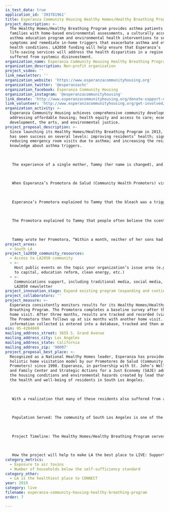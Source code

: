 ```yaml
---
is_test_data: true
application_id: '393781961'
title: Esperanza Community Housing Healthy Homes/Healthy Breathing Program
project_description: >-
  The Healthy Homes/Healthy Breathing Program provides asthma patients and their
  families with home-based environmental assessments, a culturally accessible
  asthma education program and environmental health interventions to self-manage
  symptoms and remediate in-home triggers that exacerbate asthma and other
  health conditions. LA2050 funding will help ensure that Esperanza’s
  life-saving services will address the health disparities in a region that has
  suffered from systemic disinvestment.
organization_name: Esperanza Community Housing Healthy Breathing Program
organization_description: Non-profit organization
project_video: ''
link_newsletter: ''
organization_website: 'https://www.esperanzacommunityhousing.org'
organization_twitter: '@esperanzachc'
organization_facebook: Esperanza Community Housing
organization_instagram: '@esperanzacommunityhousing'
link_donate: 'http://www.esperanzacommunityhousing.org/donate-support-us/'
link_volunteer: 'http://www.esperanzacommunityhousing.org/get-involved/volunteer-positions/'
organization_activity: >-
  Esperanza Community Housing achieves comprehensive community development by
  addressing affordable housing; health equity and access to care; economic
  development, the arts, and environmental justice.
project_proposal_description: >-
  Since launching its Healthy Homes/Healthy Breathing Program in 2013, Esperanza
  has seen success on several levels: improving residents’ health; significantly
  reducing emergency room visits due to asthma; and increasing the residents’
  knowledge about asthma triggers.
   
   
   
   The experience of a single mother, Tammy (her name is changed), and her two sons provides compelling evidence of the impact of Esperanza’s program. Two years ago, a community organization referred Tammy to Esperanza because of her sons’ asthma.
   
   
   
   When Esperanza’s Promotora de Salud (Community Health Promoters) visited Tammy’s home in South Los Angeles, she was struck by the strong scent of bleach. Tammy and her sons lived in an apartment that was infested with roaches and had a serious mold problem. In her effort to provide her sons with a clean environment, she vigorously cleaned the apartment with bleach daily.
   
   
   
   Esperanza’s Promotora explained to Tammy that the bleach was a trigger for asthma and likely exacerbating the severity of her sons’ asthma. The Promotora gave Tammy a cleaning bucket” with containers of oxygen peroxide and baking soda, a spray bottle, cleaning rags, gloves and a mask. Along with a recipe to make a safe cleaning.
   
   
   
   The Promotora explained to Tammy that people often believe the scent of bleach equates to a clean environment. The reality is that the scent of bleach often triggers asthma attacks. Unlike other programs, Healthy Homes/Healthy Breathing program not only educates people, but gives them the actual tools to implement immediate changes in their environment. In Tammy’s case, Esperanza also gave her with a vacuum with a HEPA filter vacuum. The combination eliminating bleach, using safer cleaning products and a vacuum had a dramatic impact on the health of Tammy’s sons. 
   
   
   
   Tammy wrote her Promotora, “Within a month, neither of her sons had a flair up of asthma! Now, more than a year later, my boys are healthy and are actively participating in football!”
project_areas:
  - South LA
project_la2050_community_resources:
  - Access to LA2050 community
  - >-
    Host public events on the topic your organization’s issue area (e.g. access
    to capital, education reform, clean energy, etc.) 
  - >-
    Communications support, including traditional media, social media, and
    LA2050 newsletter
project_innovation_stage: Expand existing program (expanding and continuing ongoing successful projects)
project_collaborators: ''
project_measure: >-
  Esperanza consistently monitors results for its Healthy Homes/Healthy
  Breathing Program. The Promotora completes a baseline survey after the initial
  home visit. After three months, results are tracked and recorded (via phone).
  The Promotora then follows up at six months with another home visit. All
  information collected is entered into a database, tracked and then analyzed.
ein: 95-4204049
mailing_address_street: 3655 S. Grand Avenue
mailing_address_city: Los Angeles
mailing_address_state: California
mailing_address_zip: '90007'
project_proposal_best_place: >-
  Recognized as a National Healthy Homes leader, Esperanza has provided a
  holistic home visitation model by our Promotores de Salud (Community Health
  Promoters) since 1998. Esperanza, in partnership with St. John’s Well Child
  and Family Center and Strategic Actions for a Just Economy (SAJE) addresses
  the housing conditions and environmental hazards created by lead that affect
  the health and well-being of residents in South Los Angeles.
   
   
   
   With a realization that many of these residents also suffered from asthma, in 2013, Esperanza launched its Healthy Breathing Program to help control severe asthma and reduce emergency department utilization in South LA. Today, our Healthy Homes and Healthy Breathing Programs have merged to provide a stronger, comprehensive approach to assist families through home-based environmental assessments, a culturally accessible asthma education program, and environmental health interventions to improve housing conditions affecting their overall health. 
   
   
   
   Population Served: The community of South Los Angeles is one of the densest and most economically disenfranchised areas in Los Angeles County. The majority of households earn below the federal poverty level of $25,100 for a family of four. The region is primarily Latino/Hispanic (67%) and Black/African-American (31%). Slum housing South Los Angeles is a major factor contributing to serious health issues. Historical discrimination has forced many communities of color into highly congested areas with lower outdoor air quality. The Black community is the population with the highest prevalence of asthma and the highest number of deaths related to asthma. Missed school and work days because of asthma, as well as frequent emergency department visits generate emotional and financial stress for families. 
   
   
   
   Project Timeline: The Healthy Homes/Healthy Breathing Program serves a minimum of 175 individuals per year. Program staff meet with patients at least four times over a 12-month period to conduct assessment, education, intervention, and evaluation.
   
   
   
   How the project will help to make LA the best place to LIVE: Supporting the ability to control indoor air quality is a way to empower families as they continue to advocate for their own health. Esperanza’s program is a proven approach to address the health disparities in a region that has suffered from persistent disinvestment. More than simple asthma education, Esperanza’s Healthy Homes/Healthy Breathing Program helps community members address this controllable chronic disease by improving indoor air quality. Esperanza’s Healthy Homes/Healthy Breathing Program will support families in creating sustainable changes to improve health outcomes by reducing environmental triggers by 75%; decreasing preventable emergency department use by both pediatric and adult patients with asthma by 65%, and decreasing missed school or work days by our participants by 50%.
category_metrics:
  - Exposure to air toxins
  - Number of households below the self-sufficiency standard
category_other:
  - LA is the healthiest place to CONNECT
year: 2019
category: live
filename: esperanza-community-housing-healthy-breathing-program
order: 7

---
```

